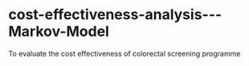 # cost-effectiveness-analysis---Markov-Model
To evaluate the cost effectiveness of colorectal screening programme
